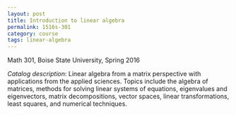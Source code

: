 ```yaml
---
layout: post
title: Introduction to linear algebra
permalink: 1516s-301
category: course
tags: linear-algebra
---
```

Math 301, Boise State University, Spring 2016<!--more-->

*Catalog description*: Linear algebra from a matrix perspective with applications from the applied sciences. Topics include the algebra of matrices, methods for solving linear systems of equations, eigenvalues and eigenvectors, matrix decompositions, vector spaces, linear transformations, least squares, and numerical techniques.
